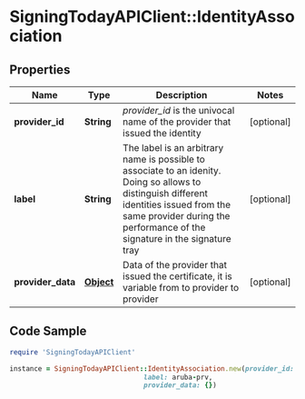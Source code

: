 # SigningTodayAPIClient::IdentityAssociation

## Properties

Name | Type | Description | Notes
------------ | ------------- | ------------- | -------------
**provider_id** | **String** | _provider_id_ is the univocal name of the provider that issued the identity  | [optional] 
**label** | **String** | The label is an arbitrary name is possible to associate to an idenity. Doing so allows to distinguish different identities issued from the same provider during the performance of the signature in the signature tray | [optional] 
**provider_data** | [**Object**](.md) | Data of the provider that issued the certificate, it is variable from to provider to provider | [optional] 

## Code Sample

```ruby
require 'SigningTodayAPIClient'

instance = SigningTodayAPIClient::IdentityAssociation.new(provider_id: aruba,
                                 label: aruba-prv,
                                 provider_data: {})
```


